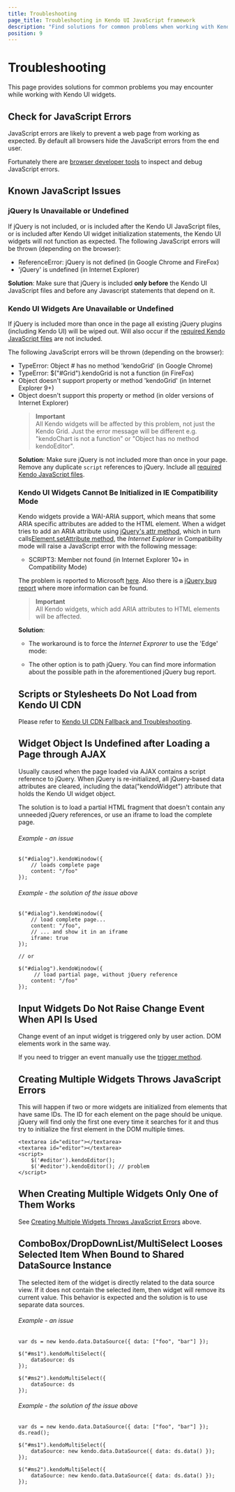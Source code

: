 ```yaml
---
title: Troubleshooting
page_title: Troubleshooting in Kendo UI JavaScript framework
description: "Find solutions for common problems when working with Kendo UI widgets: JavaScript errors, versions availability on CDN, undefined widget object."
position: 9
---
```


# Troubleshooting

This page provides solutions for common problems you may encounter while working with Kendo UI widgets.

## Check for JavaScript Errors

JavaScript errors are likely to prevent a web page from working as expected. By default all browsers
hide the JavaScript errors from the end user.

Fortunately there are [browser developer tools](http://javascript.info/tutorial/development) to inspect and debug JavaScript errors.

## Known JavaScript Issues

### jQuery Is Unavailable or Undefined

If jQuery is not included, or is included after the Kendo UI JavaScript files, or is included after Kendo UI widget initialization statements, the Kendo UI widgets will not function as expected.
The following JavaScript errors will be thrown (depending on the browser):

* ReferenceError: jQuery is not defined (in Google Chrome and FireFox)
* 'jQuery' is undefined (in Internet Explorer)

**Solution**: Make sure that jQuery is included **only before** the Kendo UI JavaScript files and before any Javascript statements that depend on it.

### Kendo UI Widgets Are Unavailable or Undefined

If jQuery is included more than once in the page all existing jQuery plugins (including Kendo UI) will be wiped out. Will also occur
if the [required Kendo JavaScript files](/intro/installation/prerequisites) are not included.

The following JavaScript errors will be thrown (depending on the browser):

* TypeError: Object #<Object> has no method 'kendoGrid' (in Google Chrome)
* TypeError: $("#Grid").kendoGrid is not a function (in FireFox)
* Object doesn't support property or method 'kendoGrid' (in Internet Explorer 9+)
* Object doesn't support this property or method (in older versions of Internet Explorer)

> **Important**  
> All Kendo widgets will be affected by this problem, not just the Kendo Grid. Just the error message will be different e.g. "kendoChart is not a function" or "Object has no method kendoEditor".

**Solution**: Make sure jQuery is not included more than once in your page. Remove any duplicate `script` references to jQuery. Include all [required Kendo JavaScript files](/intro/installation/prerequisites).

### Kendo UI Widgets Cannot Be Initialized in IE Compatibility Mode

Kendo widgets provide a WAI-ARIA support, which means that some ARIA specific attributes are added to the HTML element. When a widget tries to add an ARIA attribute using
[jQuery's attr method](http://api.jquery.com/attr/), which in turn calls[Element.setAttribute method](https://developer.mozilla.org/en-US/docs/Web/API/Element.setAttribute),
the *Internet Explorer* in Compatibility mode will raise a JavaScript error with the following message:

* SCRIPT3: Member not found (in Internet Explorer 10+ in Compatibility Mode)

The problem is reported to Microsoft [here](https://connect.microsoft.com/IE/feedback/details/774078). Also there is a [jQuery bug report](http://bugs.jquery.com/ticket/12577)
where more information can be found.

> **Important**  
> All Kendo widgets, which add ARIA attributes to HTML elements will be affected.

**Solution**:  

* The workaround is to force the *Internet Exprorer* to use the 'Edge' mode:

    <meta http-equiv="X-UA-Compatible" content="IE=edge,chrome=1" />

* The other option is to path jQuery. You can find more information about the possible path in the aforementioned jQuery bug report.

## Scripts or Stylesheets Do Not Load from Kendo UI CDN

Please refer to [Kendo UI CDN Fallback and Troubleshooting](/intro/installation/cdn-service#troubleshooting).

## Widget Object Is Undefined after Loading a Page through AJAX

Usually caused when the page loaded via AJAX contains a script reference to jQuery. When jQuery is re-initialized, all jQuery-based data attributes are cleared, including the data("kendoWidget") attribute that holds the Kendo UI widget object.

The solution is to load a partial HTML fragment that doesn't contain any unneeded jQuery references, or use an iframe to load the complete page.

###### Example - an issue

    $("#dialog").kendoWinodow({
        // loads complete page
        content: "/foo"
    });

###### Example - the solution of the issue above

    $("#dialog").kendoWinodow({
        // load complete page...
        content: "/foo",
        // ... and show it in an iframe
        iframe: true
    });

    // or

    $("#dialog").kendoWinodow({
         // load partial page, without jQuery reference
        content: "/foo"
    });

## Input Widgets Do Not Raise Change Event When API Is Used

Change event of an input widget is triggered only by user action. DOM elements work in the same way.

If you need to trigger an event manually use the [trigger method](/api/javascript/ui/widget#methods-trigger).

## Creating Multiple Widgets Throws JavaScript Errors

This will happen if two or more widgets are initialized from elements that have same IDs. The ID for each element on the page should be unique. jQuery will find only the first one every time it searches for it and thus try to initialize the first element in the DOM multiple times.

	<textarea id="editor"></textarea>
	<textarea id="editor"></textarea>
	<script>
		$('#editor').kendoEditor();
		$('#editor').kendoEditor(); // problem
	</script>
    
## When Creating Multiple Widgets Only One of Them Works 

See [Creating Multiple Widgets Throws JavaScript Errors](#creating-multiple-widgets-throws-javascript-errors) above.

## ComboBox/DropDownList/MultiSelect Looses Selected Item When Bound to Shared DataSource Instance

The selected item of the widget is directly related to the data source view. If it does not contain the selected item, then widget will remove its current value. This behavior is expected and the solution is to use separate data sources.

###### Example - an issue
    var ds = new kendo.data.DataSource({ data: ["foo", "bar"] });

    $("#ms1").kendoMultiSelect({
        dataSource: ds
    });

    $("#ms2").kendoMultiSelect({
        dataSource: ds
    });

###### Example - the solution of the issue above

    var ds = new kendo.data.DataSource({ data: ["foo", "bar"] });
    ds.read();

    $("#ms1").kendoMultiSelect({
        dataSource: new kendo.data.DataSource({ data: ds.data() });
    });

    $("#ms2").kendoMultiSelect({
        dataSource: new kendo.data.DataSource({ data: ds.data() });
    });
